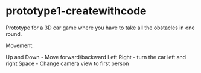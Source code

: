 # prototype1-createwithcode

Prototype for a 3D car game where you have to take all the obstacles in one round.



Movement:

Up and Down - Move forward/backward
Left Right - turn the car left and right
Space - Change camera view to first person
